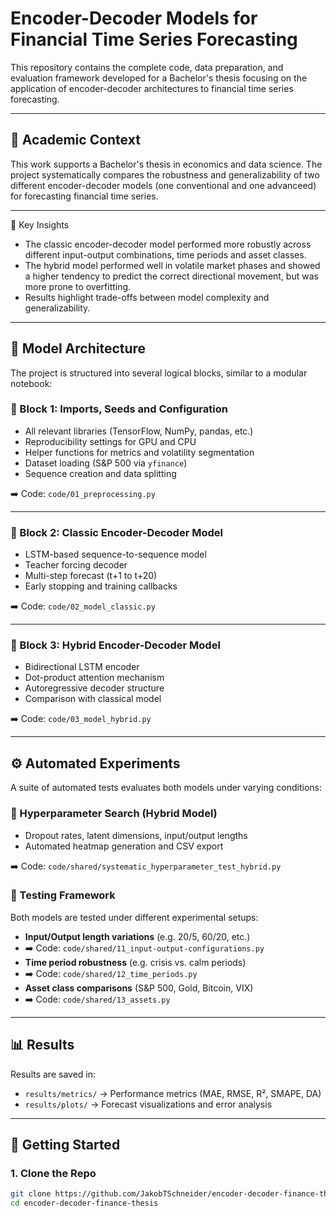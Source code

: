 # Encoder-Decoder Models for Financial Time Series Forecasting

This repository contains the complete code, data preparation, and evaluation framework developed for a Bachelor's thesis focusing on the application of encoder-decoder architectures to financial time series forecasting.

---

## 📘 Academic Context

This work supports a Bachelor's thesis in economics and data science. The project systematically compares the robustness and generalizability of two different encoder-decoder models (one conventional and one advanceed) for forecasting financial time series.


---
📌 Key Insights

- The classic encoder-decoder model performed more robustly across different input-output combinations, time periods and asset classes.
- The hybrid model performed well in volatile market phases and showed a higher tendency to predict the correct directional movement, but was more prone to overfitting.
- Results highlight trade-offs between model complexity and generalizability.

---

## 🧱 Model Architecture

The project is structured into several logical blocks, similar to a modular notebook:

### 🔹 Block 1: Imports, Seeds and Configuration
- All relevant libraries (TensorFlow, NumPy, pandas, etc.)
- Reproducibility settings for GPU and CPU
- Helper functions for metrics and volatility segmentation
- Dataset loading (S&P 500 via `yfinance`)
- Sequence creation and data splitting

➡️ Code: `code/01_preprocessing.py`

---

### 🔹 Block 2: Classic Encoder-Decoder Model
- LSTM-based sequence-to-sequence model
- Teacher forcing decoder
- Multi-step forecast (t+1 to t+20)
- Early stopping and training callbacks

➡️ Code: `code/02_model_classic.py` 

---

### 🔹 Block 3: Hybrid Encoder-Decoder Model
- Bidirectional LSTM encoder
- Dot-product attention mechanism
- Autoregressive decoder structure
- Comparison with classical model

➡️ Code: `code/03_model_hybrid.py` 

---

## ⚙️ Automated Experiments

A suite of automated tests evaluates both models under varying conditions:

### 🔬 Hyperparameter Search (Hybrid Model)
- Dropout rates, latent dimensions, input/output lengths
- Automated heatmap generation and CSV export

➡️ Code: `code/shared/systematic_hyperparameter_test_hybrid.py` 

### 🧪 Testing Framework
Both models are tested under different experimental setups:

- **Input/Output length variations** (e.g. 20/5, 60/20, etc.)
- ➡️ Code: `code/shared/11_input-output-configurations.py` 
- **Time period robustness** (e.g. crisis vs. calm periods)
- ➡️ Code: `code/shared/12_time_periods.py` 
- **Asset class comparisons** (S&P 500, Gold, Bitcoin, VIX)
- ➡️ Code: `code/shared/13_assets.py` 

---

## 📊 Results

Results are saved in:
- `results/metrics/` → Performance metrics (MAE, RMSE, R², SMAPE, DA)
- `results/plots/` → Forecast visualizations and error analysis

---

## 🚀 Getting Started

### 1. Clone the Repo
```bash
git clone https://github.com/JakobTSchneider/encoder-decoder-finance-thesis.git
cd encoder-decoder-finance-thesis
